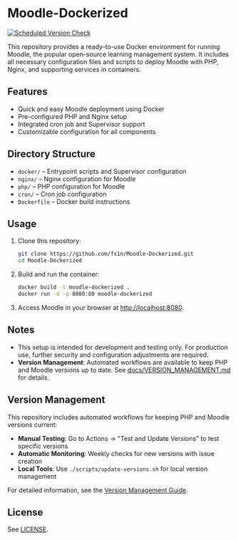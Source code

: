 

# Moodle-Dockerized

[![Scheduled Version Check](https://github.com/fs1n/Moodle-Dockerized/actions/workflows/scheduled-version-check.yml/badge.svg)](https://github.com/fs1n/Moodle-Dockerized/actions/workflows/scheduled-version-check.yml)

This repository provides a ready-to-use Docker environment for running Moodle, the popular open-source learning management system. It includes all necessary configuration files and scripts to deploy Moodle with PHP, Nginx, and supporting services in containers.

## Features
- Quick and easy Moodle deployment using Docker
- Pre-configured PHP and Nginx setup
- Integrated cron job and Supervisor support
- Customizable configuration for all components

## Directory Structure
- `docker/` – Entrypoint scripts and Supervisor configuration
- `nginx/` – Nginx configuration for Moodle
- `php/` – PHP configuration for Moodle
- `cron/` – Cron job configuration
- `Dockerfile` – Docker build instructions

## Usage
1. Clone this repository:
	```bash
	git clone https://github.com/fs1n/Moodle-Dockerized.git
	cd Moodle-Dockerized
	```
2. Build and run the container:
	```bash
	docker build -t moodle-dockerized .
	docker run -d -p 8080:80 moodle-dockerized
	```
3. Access Moodle in your browser at [http://localhost:8080](http://localhost:8080).

## Notes
- This setup is intended for development and testing only. For production use, further security and configuration adjustments are required.
- **Version Management**: Automated workflows are available to keep PHP and Moodle versions up to date. See [docs/VERSION_MANAGEMENT.md](docs/VERSION_MANAGEMENT.md) for details.

## Version Management

This repository includes automated workflows for keeping PHP and Moodle versions current:

- **Manual Testing**: Go to Actions → "Test and Update Versions" to test specific versions
- **Automatic Monitoring**: Weekly checks for new versions with issue creation
- **Local Tools**: Use `./scripts/update-versions.sh` for local version management

For detailed information, see the [Version Management Guide](docs/VERSION_MANAGEMENT.md).

## License
See [LICENSE](LICENSE).
